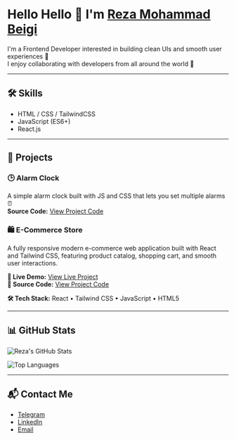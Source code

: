 # Hello Hello 👋 I'm [Reza Mohammad Beigi](https://github.com/mbeigi-reza)

I'm a Frontend Developer interested in building clean UIs and smooth user experiences 🌱  
I enjoy collaborating with developers from all around the world 🚀


---

## 🛠 Skills
- HTML / CSS / TailwindCSS  
- JavaScript (ES6+)  
- React.js  

---

## 🚀 Projects

### 🕒 Alarm Clock
A simple alarm clock built with JS and CSS that lets you set multiple alarms ⏰  
**Source Code:** [View Project Code](https://github.com/mbeigi-reza/clock)

### 🛍 E-Commerce Store
A fully responsive modern e-commerce web application built with React and Tailwind CSS, featuring product catalog, shopping cart, and smooth user interactions.

**🔗 Live Demo:** [View Live Project](https://mbeigi-reza.github.io/App-shop/)  
**📂 Source Code:** [View Project Code](https://github.com/mbeigi-reza/App-shop)

**🛠 Tech Stack:** React • Tailwind CSS • JavaScript • HTML5

---

## 📊 GitHub Stats

![Reza's GitHub Stats](https://github-readme-stats.vercel.app/api?username=mbeigi-reza&show_icons=true&theme=radical)

![Top Languages](https://github-readme-stats.vercel.app/api/top-langs/?username=mbeigi-reza&layout=compact&theme=radical)

---

## 📬 Contact Me
- [Telegram](https://t.me/omidmbeigi83)
- [LinkedIn](www.linkedin.com/in/rezambeigi)  
- [Email](mailto:your_email@example.com)
